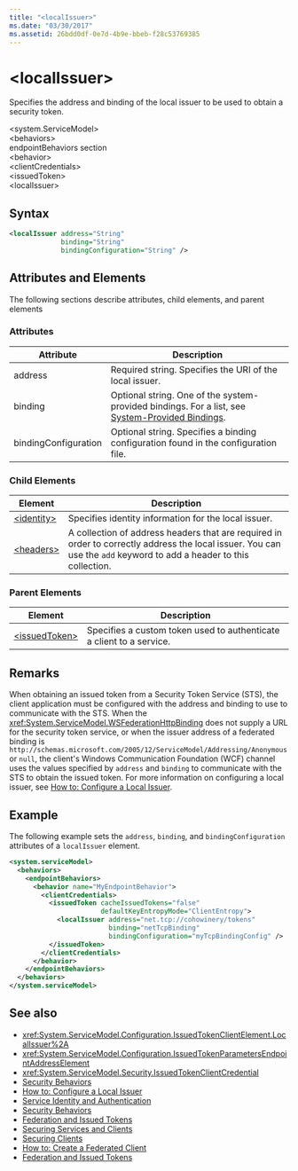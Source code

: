 ```yaml
---
title: "<localIssuer>"
ms.date: "03/30/2017"
ms.assetid: 26bdd0df-0e7d-4b9e-bbeb-f28c53769385
---
```

# \<localIssuer>
Specifies the address and binding of the local issuer to be used to obtain a security token.  
  
 \<system.ServiceModel>  
\<behaviors>  
endpointBehaviors section  
\<behavior>  
\<clientCredentials>  
\<issuedToken>  
\<localIssuer>  
  
## Syntax  
  
```xml  
<localIssuer address="String"
             binding="String"
             bindingConfiguration="String" />
```  
  
## Attributes and Elements  
 The following sections describe attributes, child elements, and parent elements  
  
### Attributes  
  
|Attribute|Description|  
|---------------|-----------------|  
|address|Required string. Specifies the URI of the local issuer.|  
|binding|Optional string. One of the system-provided bindings. For a list, see [System-Provided Bindings](../../../../../docs/framework/wcf/system-provided-bindings.md).|  
|bindingConfiguration|Optional string. Specifies a binding configuration found in the configuration file.|  
  
### Child Elements  
  
|Element|Description|  
|-------------|-----------------|  
|[\<identity>](../../../../../docs/framework/configure-apps/file-schema/wcf/identity.md)|Specifies identity information for the local issuer.|  
|[\<headers>](../../../../../docs/framework/configure-apps/file-schema/wcf/headers-element.md)|A collection of address headers that are required in order to correctly address the local issuer. You can use the `add` keyword to add a header to this collection.|  
  
### Parent Elements  
  
|Element|Description|  
|-------------|-----------------|  
|[\<issuedToken>](../../../../../docs/framework/configure-apps/file-schema/wcf/issuedtoken.md)|Specifies a custom token used to authenticate a client to a service.|  
  
## Remarks  
 When obtaining an issued token from a Security Token Service (STS), the client application must be configured with the address and binding to use to communicate with the STS. When the <xref:System.ServiceModel.WSFederationHttpBinding> does not supply a URL for the security token service, or when the issuer address of a federated binding is `http://schemas.microsoft.com/2005/12/ServiceModel/Addressing/Anonymous` or `null`, the client's Windows Communication Foundation (WCF) channel uses the values specified by `address` and `binding` to communicate with the STS to obtain the issued token. For more information on configuring a local issuer, see [How to: Configure a Local Issuer](../../../../../docs/framework/wcf/feature-details/how-to-configure-a-local-issuer.md).  
  
## Example  
 The following example sets the `address`, `binding`, and `bindingConfiguration` attributes of a `localIssuer` element.  
  
```xml  
<system.serviceModel>
  <behaviors>
    <endpointBehaviors>
      <behavior name="MyEndpointBehavior">
        <clientCredentials>
          <issuedToken cacheIssuedTokens="false"
                       defaultKeyEntropyMode="ClientEntropy">
            <localIssuer address="net.tcp://cohowinery/tokens"
                         binding="netTcpBinding"
                         bindingConfiguration="myTcpBindingConfig" />
          </issuedToken>
        </clientCredentials>
      </behavior>
    </endpointBehaviors>
  </behaviors>
</system.serviceModel>
```  
  
## See also

- <xref:System.ServiceModel.Configuration.IssuedTokenClientElement.LocalIssuer%2A>
- <xref:System.ServiceModel.Configuration.IssuedTokenParametersEndpointAddressElement>
- <xref:System.ServiceModel.Security.IssuedTokenClientCredential>
- [Security Behaviors](../../../../../docs/framework/wcf/feature-details/security-behaviors-in-wcf.md)
- [How to: Configure a Local Issuer](../../../../../docs/framework/wcf/feature-details/how-to-configure-a-local-issuer.md)
- [Service Identity and Authentication](../../../../../docs/framework/wcf/feature-details/service-identity-and-authentication.md)
- [Security Behaviors](../../../../../docs/framework/wcf/feature-details/security-behaviors-in-wcf.md)
- [Federation and Issued Tokens](../../../../../docs/framework/wcf/feature-details/federation-and-issued-tokens.md)
- [Securing Services and Clients](../../../../../docs/framework/wcf/feature-details/securing-services-and-clients.md)
- [Securing Clients](../../../../../docs/framework/wcf/securing-clients.md)
- [How to: Create a Federated Client](../../../../../docs/framework/wcf/feature-details/how-to-create-a-federated-client.md)
- [Federation and Issued Tokens](../../../../../docs/framework/wcf/feature-details/federation-and-issued-tokens.md)

